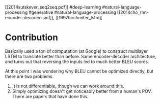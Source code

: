 [[2014sutskever_seq2seq.pdf]]
#deep-learning #natural-language-processing #generative
#natural-language-processing
[[2014cho_rnn-encoder-decoder-smt]], [[1997hochreiter_lstm]]

# Contribution 

   Basically used a ton of computation (at Google) to construct multilayer LSTM to translate better than before. Same encoder-decoder architecture, and turns out that reversing the inputs led to much better BLEU scores. 

   At this point I was wondering why BLEU cannot be optimized directly, but there are two problems. 
   1. It is not differentiable, though we can work around this. 
   2. Simply optimizing doesn't get noticeably better from a human's POV. There are papers that have done this. 
